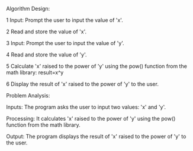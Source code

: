 Algorithm Design:

1 Input: Prompt the user to input the value of 'x'.

2 Read and store the value of 'x'.

3 Input: Prompt the user to input the value of 'y'.

4 Read and store the value of 'y'.

5 Calculate 'x' raised to the power of 'y' using the pow() function from the math library: result=x^y
 
6 Display the result of 'x' raised to the power of 'y' to the user.

Problem Analysis:

Inputs: The program asks the user to input two values: 'x' and 'y'.

Processing: It calculates 'x' raised to the power of 'y' using the pow() function from the math library.

Output: The program displays the result of 'x' raised to the power of 'y' to the user.
